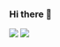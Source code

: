### Hi there 👋
<p>
  <a href="https://jinjero.tistory.com" target="_blank"><img src="https://img.shields.io/badge/Blog-65C179?style=flat-square&logo=GitHub%20Sponsors&logoColor=white"/></a>
  <a href="mailto:jintojero@gmail.com" target="_blank"><img src="https://img.shields.io/badge/jintojero@gmail.com-EA4335?style=flat-square&logo=Gmail&logoColor=white"/></a>
</p>

<!--
**jinjero/jinjero** is a ✨ _special_ ✨ repository because its `README.md` (this file) appears on your GitHub profile.

Here are some ideas to get you started:

- 🔭 I’m currently working on ...
- 🌱 I’m currently learning ...
- 👯 I’m looking to collaborate on ...
- 🤔 I’m looking for help with ...
- 💬 Ask me about ...
- 📫 How to reach me: ...
- 😄 Pronouns: ...
- ⚡ Fun fact: ...
-->
